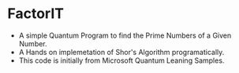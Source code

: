 # FactorIT
* A simple Quantum Program to find the Prime Numbers of a Given Number.
* A Hands on implemetation of Shor's Algorithm programatically.
* This code is initially from Microsoft Quantum Leaning Samples.
